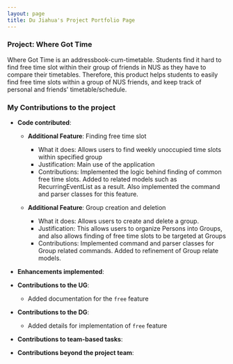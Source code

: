 ```yaml
---
layout: page
title: Du Jiahua's Project Portfolio Page
---
```

### Project: Where Got Time

Where Got Time is an addressbook-cum-timetable. Students find it hard to find free time slot within their group of
friends in NUS as they have to compare their timetables. Therefore, this product helps students to easily find free time
slots within a group of NUS friends, and keep track of personal and friends' timetable/schedule.

### My Contributions to the project
* **Code contributed**:

  * **Additional Feature**: Finding free time slot
      * What it does: Allows users to find weekly unoccupied time slots within specified group
      * Justification: Main use of the application
      * Contributions: Implemented the logic behind finding of common free time slots. Added to related models such as RecurringEventList as a result. Also implemented the command and parser classes for this feature.

  * **Additional Feature**: Group creation and deletion
    * What it does: Allows users to create and delete a group.
    * Justification: This allows users to organize Persons into Groups, and also allows finding of free time slots to be targeted at Groups
    * Contributions: Implemented command and parser classes for Group related commands. Added to refinement of Group relate models.

* **Enhancements implemented**:

* **Contributions to the UG**:
  * Added documentation for the `free` feature
  
* **Contributions to the DG**:
  * Added details for implementation of `free` feature

* **Contributions to team-based tasks**:

* **Contributions beyond the project team**:
